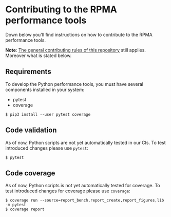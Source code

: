 # Contributing to the RPMA performance tools

Down below you'll find instructions on how to contribute to the RPMA performance tools.

**Note**: [The general contributing rules of this repository](https://github.com/pmem/rpma/blob/master/CONTRIBUTING.md) still applies. Moreover what is stated below.

## Requirements

To develop the Python performance tools, you must have several components installed in your system:

- pytest
- coverage

```shell
$ pip3 install --user pytest coverage
```

## Code validation

As of now, Python scripts are not yet automatically tested in our CIs. To test introduced changes please use `pytest`:

```shell
$ pytest
```

## Code coverage

As of now, Python scripts is not yet automatically tested for coverage. To test introduced changes for coverage please use `coverage`:

```shell
$ coverage run --source=report_bench,report_create,report_figures,lib -m pytest
$ coverage report
```
